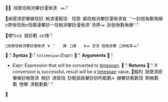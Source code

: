 ਍⌀ 琀漀琀椀洀攀猀瀀愀渀⠀⤀ഀഀ
਍䌀漀渀瘀攀爀琀猀 椀渀瀀甀琀  琀漀 嬀琀椀洀攀猀瀀愀渀崀⠀⸀⼀猀挀愀氀愀爀ⴀ搀愀琀愀ⴀ琀礀瀀攀猀⼀琀椀洀攀猀瀀愀渀⸀洀搀⤀ 猀挀愀氀愀爀⸀ഀഀ
਍㰀℀ⴀⴀ 挀猀氀 ⴀⴀ㸀ഀഀ
```਍琀漀琀椀洀攀猀瀀愀渀⠀∀　⸀　　㨀　㄀㨀　　∀⤀ 㴀㴀 琀椀洀攀⠀㄀洀椀渀⤀ഀഀ
```਍ഀഀ
**Syntax**਍ഀഀ
`totimespan(`*Expr*`)`਍ഀഀ
**Arguments**਍ഀഀ
* *Expr*: Expression that will be converted to [timespan](./scalar-data-types/timespan.md). ਍ഀഀ
**Returns**਍ഀഀ
If conversion is successful, result will be a [timespan](./scalar-data-types/timespan.md) value.਍䤀昀 挀漀渀瘀攀爀猀椀漀渀 椀猀 渀漀琀 猀甀挀挀攀猀猀昀甀氀Ⰰ 爀攀猀甀氀琀 眀椀氀氀 戀攀 渀甀氀氀⸀ഀഀ
 ਍